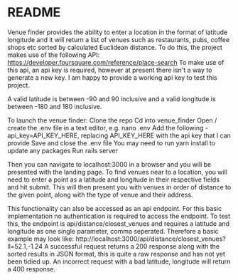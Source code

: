 # README

Venue finder provides the ability to enter a location in the format of latitude longitude and it will return a list of venues such as restaurants, pubs, coffee shops etc sorted by calculated Euclidean distance. To do this, the project makes use of the following API: https://developer.foursquare.com/reference/place-search
To make use of this api, an api key is required, however at present there isn't a way to generate a new key. I am happy to provide a working api key to test this project.

A valid latitude is between -90 and 90 inclusive and a valid longitude is between -180 and 180 inclusive.

To launch the venue finder:
Clone the repo
Cd into venue_finder
Open / create the .env file in a text editor, e.g. nano .env
Add the following - api_key=API_KEY_HERE, replacing API_KEY_HERE with the api key that I can provide
Save and close the .env file
You may need to run yarn install to update any packages
Run rails server

Then you can navigate to localhost:3000 in a browser and you will be presented with the landing page.
To find venues near to a location, you will need to enter a point as a latitude and longitude in their respective fields and hit submit. This will then present you with venues in order of distance to the given point, along with the type of venue and their address.

This functionality can also be accessed as an api endpoint. For this basic implementation no authentication is required to access the endpoint.
To test this, the endpoint is api/distance/closest_venues and requires a latitude and longitude as one single parameter, comma seperated. Therefore a basic example may look like:
http://localhost:3000/api/distance/closest_venues?ll=52.1,-1.24
A successful request returns a 200 response along with the sorted results in JSON format, this is quite a raw response and has not yet been tidied up.
An incorrect request with a bad latitude, longitude will return a 400 response.
